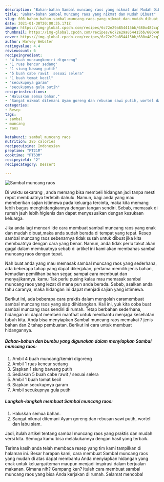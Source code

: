 ```yaml
---
description: "Bahan-bahan Sambal muncang raos yang nikmat dan Mudah Dibuat"
title: "Bahan-bahan Sambal muncang raos yang nikmat dan Mudah Dibuat"
slug: 606-bahan-bahan-sambal-muncang-raos-yang-nikmat-dan-mudah-dibuat
date: 2021-01-30T20:00:35.171Z
image: https://img-global.cpcdn.com/recipes/6c72e29a854415bb/680x482cq70/sambal-muncang-raos-foto-resep-utama.jpg
thumbnail: https://img-global.cpcdn.com/recipes/6c72e29a854415bb/680x482cq70/sambal-muncang-raos-foto-resep-utama.jpg
cover: https://img-global.cpcdn.com/recipes/6c72e29a854415bb/680x482cq70/sambal-muncang-raos-foto-resep-utama.jpg
author: Harvey Webster
ratingvalue: 4.4
reviewcount: 6
recipeingredient:
- "4 buah muncangkemiri digoreng"
- "1 ruas kencur sedang"
- "1 siung bawang putih"
- "5 buah cabe rawit  sesuai selera"
- "1 buah tomat kecil"
- "secukupnya garam"
- "secukupnya gula putih"
recipeinstructions:
- "Haluskan semua bahan."
- "Sangat nikmat ditemani Ayam goreng dan rebusan sawi putih, wortel dan labu siam."
categories:
- Resep
tags:
- sambal
- muncang
- raos

katakunci: sambal muncang raos 
nutrition: 285 calories
recipecuisine: Indonesian
preptime: "PT21M"
cooktime: "PT53M"
recipeyield: "2"
recipecategory: Dessert

---
```



![Sambal muncang raos](https://img-global.cpcdn.com/recipes/6c72e29a854415bb/680x482cq70/sambal-muncang-raos-foto-resep-utama.jpg)

Di waktu  sekarang , anda memang bisa membeli hidangan jadi tanpa mesti repot membuatnya terlebih dahulu. Namun, bagi anda yang mau memberikan sajian istimewa pada keluarga tercinta, maka kita memang lebih bagus menghidangkannya dengan tangan sendiri. Sebab, memasak di rumah jauh lebih higienis dan dapat menyesuaikan dengan kesukaan keluarga.

Jika anda lagi mencari ide cara membuat sambal muncang raos yang enak dan mudah dibuat,maka anda sudah berada di tempat yang tepat. Resep sambal muncang raos  sebenarnya tidak susah untuk dibuat jika kita membuatnya dengan cara yang benar. Namun, anda tidak perlu takut akan gagal dalam membuatnya 
sebab di artikel ini kami akan membahas sambal muncang raos dengan tepat.  



Nah buat anda yang mau memasak sambal muncang raos yang sederhana, ada beberapa tahap yang dapat dikerjakan, pertama memilih jenis bahan, kemudian pemilihan bahan segar, sampai cara membuat dan menyajikannya. kamu Tak perlu pusing kalau mau memasak sambal muncang raos yang lezat di mana pun anda berada. Sebab, asalkan anda  tahu caranya, maka hidangan ini dapat menjadi sajian yang istimewa.

Berikut ini, ada beberapa cara praktis  dalam mengolah caramembuat sambal muncang raos yang siap dihidangkan. Kali ini, yuk kita coba buat sambal muncang raos sendiri di rumah. Tetap berbahan sederhana, hidangan ini dapat memberi manfaat untuk membantu menjaga kesehatan tubuh kita. Anda bisa menyiapkan Sambal muncang raos memakai 7 jenis bahan dan 2 tahap pembuatan. Berikut ini cara untuk membuat hidangannya.

<!--inarticleads1-->

##### Bahan-bahan dan bumbu yang digunakan dalam menyiapkan Sambal muncang raos:

1. Ambil 4 buah muncang/kemiri digoreng
1. Ambil 1 ruas kencur sedang
1. Siapkan 1 siung bawang putih
1. Sediakan 5 buah cabe rawit / sesuai selera
1. Ambil 1 buah tomat kecil
1. Siapkan secukupnya garam
1. Ambil secukupnya gula putih




<!--inarticleads2-->

##### Langkah-langkah membuat Sambal muncang raos:

1. Haluskan semua bahan.
1. Sangat nikmat ditemani Ayam goreng dan rebusan sawi putih, wortel dan labu siam.




Jadi, itulah artikel tentang  sambal muncang raos  yang praktis dan mudah versi kita. Semoga kamu bisa melakukannya dengan hasil yang terbaik. 

Terima kasih anda telah membaca resep yang tim kami tampilkan di halaman ini. Besar harapan kami, cara membuat  Sambal muncang raos yang mudah di atas dapat membantu Anda menyiapkan hidangan yang enak untuk keluarga/teman maupun menjadi inspirasi dalam berjualan makanan. Gimana nih? Gampang kan? Itulah cara membuat sambal muncang raos yang bisa Anda kerjakan di rumah. Selamat mencoba!

